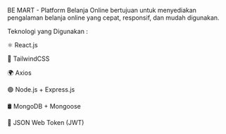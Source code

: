 BE MART - Platform Belanja Online
bertujuan untuk menyediakan pengalaman belanja online yang cepat, responsif, dan mudah digunakan.

Teknologi yang Digunakan : 

⚛️ React.js

🎨 TailwindCSS

🌍 Axios

🟢 Node.js + Express.js

🛢️ MongoDB + Mongoose

🔑 JSON Web Token (JWT) 
